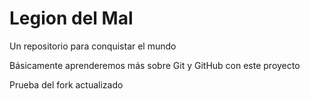 # Legion del Mal
Un repositorio para conquistar el mundo

Básicamente aprenderemos más sobre Git y GitHub con este proyecto

Prueba del fork actualizado
